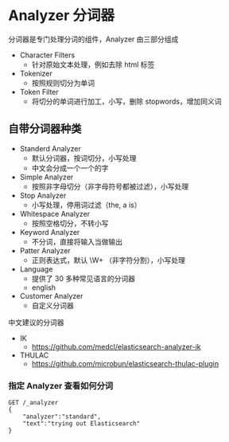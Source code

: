 # Analyzer 分词器

分词器是专门处理分词的组件，Analyzer 由三部分组成

* Character Filters
  * 针对原始文本处理，例如去除 html 标签
* Tokenizer
  * 按照规则切分为单词
* Token Filter
  * 将切分的单词进行加工，小写，删除 stopwords，增加同义词





## 自带分词器种类

* Standerd Analyzer
  * 默认分词器，按词切分，小写处理
  * 中文会分成一个一个的字
* Simple Analyzer
  * 按照非字母切分（非字母符号都被过滤），小写处理
* Stop Analyzer
  * 小写处理，停用词过滤（the, a is）
* Whitespace Analyzer
  * 按照空格切分，不转小写
* Keyword Analyzer
  * 不分词，直接将输入当做输出
* Patter Analyzer
  * 正则表达式，默认 \W+  （非字符分割），小写处理
* Language
  * 提供了 30 多种常见语言的分词器
  * english
* Customer Analyzer
  * 自定义分词器



中文建议的分词器

* IK
  * https://github.com/medcl/elasticsearch-analyzer-ik
* THULAC
  * https://github.com/microbun/elasticsearch-thulac-plugin



###  指定 Analyzer 查看如何分词

```properties
GET /_analyzer
{
	"analyzer":"standard",
	"text":"trying out Elasticsearch"
}
```

